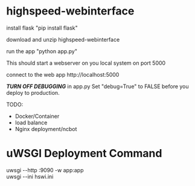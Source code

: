 # highspeed-webinterface

install flask "pip install flask"

download and unzip highspeed-webinterface

run the app "python app.py"

This should start a webserver on you local system on port 5000

connect to the web app http://localhost:5000

<em><strong>TURN OFF DEBUGGING</em></strong> in app.py Set "debug=True" to FALSE before you deploy to production.

TODO:
<ul>
  <li>Docker/Container</li>
  <li>load balance</li>
  <li>Nginx deployment/ncbot</li>
</ul>


<h1>uWSGI Deployment Command</h1>
uwsgi --http :9090 -w app:app 
<br>
uwsgi --ini hswi.ini
